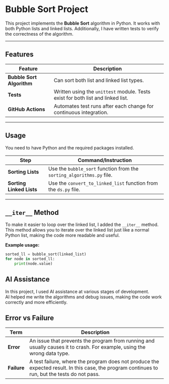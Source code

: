 # Bubble Sort Project

This project implements the **Bubble Sort** algorithm in Python. It works with both Python lists and linked lists. Additionally, I have written tests to verify the correctness of the algorithm.

---

##  Features

| **Feature**                | **Description**                                                                 |
|----------------------------|---------------------------------------------------------------------------------|
| **Bubble Sort Algorithm**  | Can sort both list and linked list types.                                      |
| **Tests**                  | Written using the `unittest` module. Tests exist for both list and linked list. |
| **GitHub Actions**         | Automates test runs after each change for continuous integration.              |

---

##  Usage

You need to have Python and the required packages installed.

| **Step**                | **Command/Instruction**                                                           |
|--------------------------|-----------------------------------------------------------------------------------|
| **Sorting Lists**        | Use the `bubble_sort` function from the `sorting_algorithms.py` file.           |
| **Sorting Linked Lists** | Use the `convert_to_linked_list` function from the `ds.py` file.                 |

---

##  `__iter__` Method

To make it easier to loop over the linked list, I added the `__iter__` method. This method allows you to iterate over the linked list just like a normal Python list, making the code more readable and useful.

**Example usage:**

```python
sorted_ll = bubble_sort(linked_list)
for node in sorted_ll:
    print(node.value) 
```


## AI Assistance
In this project, I used AI assistance at various stages of development.  
AI helped me write the algorithms and debug issues, making the code work correctly and more efficiently.


## Error vs Failure

| Term     | Description                                                                 |
|----------|-----------------------------------------------------------------------------|
| **Error** | An issue that prevents the program from running and usually causes it to crash. For example, using the wrong data type. |
| **Failure** | A test failure, where the program does not produce the expected result. In this case, the program continues to run, but the tests do not pass. |
